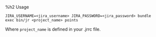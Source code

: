 %h2 Usage

```
JIRA_USERNAME=<jira_username> JIRA_PASSWORD=<jira_password> bundle exec bin/jr <project_name> points
```

Where `project_name` is defined in your .jrrc file.


